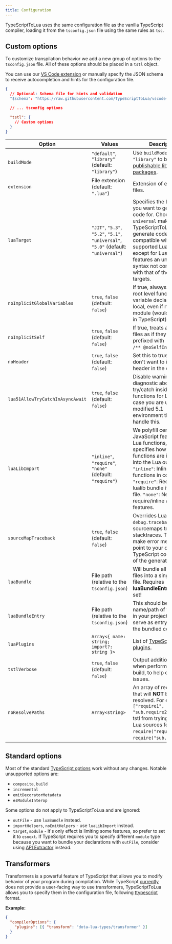 ```yaml
---
title: Configuration
---
```


TypeScriptToLua uses the same configuration file as the vanilla TypeScript compiler, loading it from the `tsconfig.json` file using the same rules as `tsc`.

## Custom options

To customize transpilation behavior we add a new group of options to the `tsconfig.json` file. All of these options should be placed in a `tstl` object.

You can use our [VS Code extension](editor-support.md) or manually specify the JSON schema to receive autocompletion and hints for the configuration file.

```json title=tsconfig.json
{
  // Optional: Schema file for hints and validation
  "$schema": "https://raw.githubusercontent.com/TypeScriptToLua/vscode-typescript-to-lua/master/tsconfig-schema.json",

  // ... tsconfig options

  "tstl": {
    // Custom options
  }
}
```

| Option                           | Values                                                                              | Description                                                                                                                                                                                                                                                                                     |
| -------------------------------- | ----------------------------------------------------------------------------------- | ----------------------------------------------------------------------------------------------------------------------------------------------------------------------------------------------------------------------------------------------------------------------------------------------- |
| `buildMode`                      | `"default"`, `"library"` (default: `"library"`)                                     | Use `buildMode: "library"` to build [publishable library packages](publishing-modules.md).                                                                                                                                                                                                      |
| `extension`                      | File extension (default: `".lua"`)                                                  | Extension of emitted lua files.                                                                                                                                                                                                                                                                 |
| `luaTarget`                      | `"JIT"`, `"5.3"`, `"5.2"`, `"5.1"`, `"universal"`, `"5.0"` (default: `"universal"`) | Specifies the Lua version you want to generate code for. Choosing `universal` makes TypeScriptToLua generate code compatible with all supported Lua targets, except for Lua 5.0, which features an unique syntax not compatible with that of the other targets.                                 |
| `noImplicitGlobalVariables`      | `true`, `false` (default: `false`)                                                  | If true, always makes root level function and variable declarations local, even if not in a module (would be global in TypeScript).                                                                                                                                                             |
| `noImplicitSelf`                 | `true`, `false` (default: `false`)                                                  | If true, treats all project files as if they were prefixed with<br />`/** @noSelfInFile **/`.                                                                                                                                                                                                   |
| `noHeader`                       | `true`, `false` (default: `false`)                                                  | Set this to true if you don't want to include our header in the output.                                                                                                                                                                                                                         |
| `lua51AllowTryCatchInAsyncAwait` | `true`, `false` (default: `false`)                                                  | Disable warning diagnostic about try/catch inside `async` functions for Lua 5.1, in case you are using a modified 5.1 environment that can handle this.                                                                                                                                         |
| `luaLibImport`                   | `"inline"`, `"require"`, `"none"` (default: `"require"`)                            | We polyfill certain JavaScript features with Lua functions, this option specifies how these functions are imported into the Lua output. `"inline"`: Inline used functions in code; `"require"`: Require full lualib bundle if used in file. `"none"`: Never require/inline any lualib features. |
| `sourceMapTraceback`             | `true`, `false` (default: `false`)                                                  | Overrides Lua's `debug.traceback` to apply sourcemaps to Lua stacktraces. This will make error messages point to your original TypeScript code instead of the generated Lua.                                                                                                                    |
| `luaBundle`                      | File path (relative to the `tsconfig.json`)                                         | Will bundle all output lua files into a single bundle file. Requires **luaBundleEntry** to be set!                                                                                                                                                                                              |
| `luaBundleEntry`                 | File path (relative to the `tsconfig.json`)                                         | This should be the name/path of the TS file in your project that will serve as entry point to the bundled code.                                                                                                                                                                                 |
| `luaPlugins`                     | `Array<{ name: string; import?: string }>`                                          | List of [TypeScriptToLua plugins](api/plugins.md).                                                                                                                                                                                                                                              |
| `tstlVerbose`                    | `true`, `false` (default: `false`)                                                  | Output additional logging when performing a tstl build, to help diagnose issues.                                                                                                                                                                                                                |
| `noResolvePaths`                 | `Array<string>`                                                                     | An array of require paths that will **NOT** be resolved. For example `["require1", "sub.require2"]` will stop tstl from trying to resolve Lua sources for `require("require1")` and `require("sub.require2")`.                                                                                  |

## Standard options

Most of the standard [TypeScript options](https://www.typescriptlang.org/docs/handbook/compiler-options.html) work without any changes. Notable unsupported options are:

- `composite`, `build`
- `incremental`
- `emitDecoratorMetadata`
- `esModuleInterop`

Some options do not apply to TypeScriptToLua and are ignored:

- `outFile` - use `luaBundle` instead.
- `importHelpers`, `noEmitHelpers` - use `luaLibImport` instead.
- `target`, `module` - it's only effect is limiting some features, so prefer to set it to `esnext`. If TypeScript requires you to specify different `module` type because you want to bundle your declarations with `outFile`, consider using [API Extractor](https://api-extractor.com/) instead.

## Transformers

Transformers is a powerful feature of TypeScript that allows you to modify behavior of your program during compilation. While TypeScript [currently](https://github.com/microsoft/TypeScript/issues/14419) does not provide a user-facing way to use transformers, TypeScriptToLua allows you to specify them in the configuration file, following [ttypescript](https://github.com/cevek/ttypescript#how-to-use) format.

**Example:**

```json title=tsconfig.json
{
  "compilerOptions": {
    "plugins": [{ "transform": "dota-lua-types/transformer" }]
  }
}
```
